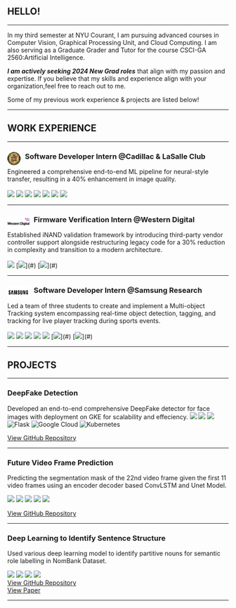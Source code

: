 ## HELLO!
---
In my third semester at NYU Courant, I am pursuing advanced courses in Computer Vision, Graphical Processing Unit, and Cloud Computing. I am also serving as a Graduate Grader and Tutor for the course CSCI-GA 2560:Artificial Intelligence.

_**I am actively seeking 2024 New Grad roles**_ that align with my passion and expertise. If you believe that my skills and experience align with your organization,feel free to reach out to me.

Some of my previous work experience & projects are listed below!

---
## WORK EXPERIENCE
---
### <img src="images\CLCMRC.png" alt="Cadillac Logo" width="30" height="30" align="left" style="margin-right: 10px;"> Software Developer Intern @Cadillac & LaSalle Club
Engineered a comprehensive end-to-end ML pipeline for neural-style transfer, resulting in a 40% enhancement in image quality.
<br><br>
[![](https://img.shields.io/badge/Python-3776AB?logo=Python&logoColor=white)](#)
[![](https://img.shields.io/badge/PyTorch-EE4C2C?logo=pytorch&logoColor=white)](#)
[![](https://img.shields.io/badge/HTML-E34F26?logo=HTML5&logoColor=white)](#)
[![](https://img.shields.io/badge/CSS-1572B6?logo=CSS3)](#)
[![](https://img.shields.io/badge/JavaScript-F7DF1E?logo=JavaScript&logoColor=black)](#)
[![](https://img.shields.io/badge/Django-092E20?logo=Django)](#)
[![](https://img.shields.io/badge/MySQL-4479A1?logo=MySQL&logoColor=white)](#)

---
### <img src="images\WDC.png" alt="Cadillac Logo" width="50" height="30" align="left" style="margin-right: 10px;"> Firmware Verification Intern @Western Digital
Established iNAND validation framework by introducing third-party vendor controller support alongside restructuring legacy code for a 30% reduction in complexity and transition to a modern architecture.
<br><br>
[![](https://img.shields.io/badge/C++-4479A1?logo=cplusplus&logoColor=white)](#)
[![](https://img.shields.io/badge/eMMC-white?)](#)
[![](https://img.shields.io/badge/Firmware%20Testing-grey?)](#)

---
### <img src="images\Samsung-logo.png" alt="Samsung Logo" width="50" height="30" align="left" style="margin-right: 10px;">Software Developer Intern @Samsung Research
Led a team of three students to create and implement a Multi-object Tracking system encompassing real-time object detection, tagging, and tracking for live player tracking during sports events.
<br><br>
[![](https://img.shields.io/badge/Python-3776AB?logo=Python&logoColor=white)](#)
[![](https://img.shields.io/badge/PyTorch-EE4C2C?logo=pytorch&logoColor=white)](#)
[![](https://img.shields.io/badge/OpenCV-5C3EE8?logo=OpenCV&logoColor=white)](#)
[![](https://img.shields.io/badge/scikit-F7931E?logo=scikit-learn&logoColor=white)](#)
[![](https://img.shields.io/badge/pandas-150458?logo=pandas&logoColor=white)](#)
[![](https://img.shields.io/badge/YOLO-white?)](#)
[![](https://img.shields.io/badge/DeepSORT-grey?)](#)

---
## PROJECTS
---
### DeepFake Detection
Developed an end-to-end comprehensive DeepFake detector for face images with deployment on GKE for scalability and effeciency. 
[![](https://img.shields.io/badge/Python-3776AB?logo=Python&logoColor=white)](#)
[![](https://img.shields.io/badge/PyTorch-EE4C2C?logo=pytorch&logoColor=white)](#)
[![](https://img.shields.io/badge/OpenCV-5C3EE8?logo=OpenCV&logoColor=white)](#)
![Flask](https://img.shields.io/badge/flask-%23000.svg?logo=flask&logoColor=white)
![Google Cloud](https://img.shields.io/badge/GoogleCloud-%234285F4.svg?logo=google-cloud&logoColor=white)
![Kubernetes](https://img.shields.io/badge/kubernetes-%23326ce5.svg?logo=kubernetes&logoColor=white)

<a href="https://github.com/Anoushka21/DeepFake-Detection" target="_blank">View GitHub Repository</a>

---
### Future Video Frame Prediction
Predicting the segmentation mask of the 22nd video frame given the first 11 video frames using an encoder decoder based ConvLSTM and Unet Model. 

[![](https://img.shields.io/badge/Python-3776AB?logo=Python&logoColor=white)](#)
[![](https://img.shields.io/badge/PyTorch-EE4C2C?logo=pytorch&logoColor=white)](#)
[![](https://img.shields.io/badge/OpenCV-5C3EE8?logo=OpenCV&logoColor=white)](#)
[![](https://img.shields.io/badge/ConvLSTM-white?logo=ConvLSTM)](#)
[![](https://img.shields.io/badge/GAN-grey?logo=GAN)](#)

<a href="https://github.com/Anoushka21/Future-Frame-Prediction-and-Segmentation" target="_blank">View GitHub Repository</a>

---
### Deep Learning to Identify Sentence Structure
Used various deep learning model to identify partitive nouns for semantic role labelling in NomBank Dataset.

[![](https://img.shields.io/badge/Python-3776AB?logo=Python&logoColor=white)](#)
[![](https://img.shields.io/badge/PyTorch-EE4C2C?logo=pytorch&logoColor=white)](#)
[![](https://img.shields.io/badge/Jupyter-white?logo=Jupyter)](#) 
[![](https://img.shields.io/badge/Hugging%20Face-FF6F00?logo=hugging%20face&logoColor=white)](#)
<br>
<a href="https://github.com/Anoushka21/Semantic-Role-Labelling-on-Nombank-Dataset" target="_blank">View GitHub Repository</a> <br>
<a href="https://drive.google.com/file/d/1oSSYjcFjBh8p4mo_gUisLHmg32Sm934s/view?usp=share_link" target="_blank">View Paper</a>

---
